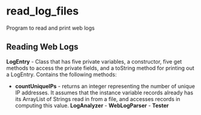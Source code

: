 # read_log_files
Program to read and print web logs

## Reading Web Logs

<b>LogEntry</b> - Class that has five private variables, a constructor, five get methods to access the private fields, and a toString method for printing out a LogEntry. Contains the following methods:
* <b>countUniqueIPs</b> - returns an integer representing the number of unique IP addresses. It assumes that the instance variable records already has its ArrayList of Strings read in from a file, and accesses records in computing this value. 
<b>LogAnalyzer</b> -
<b>WebLogParser</b> - 
<b>Tester</b>
